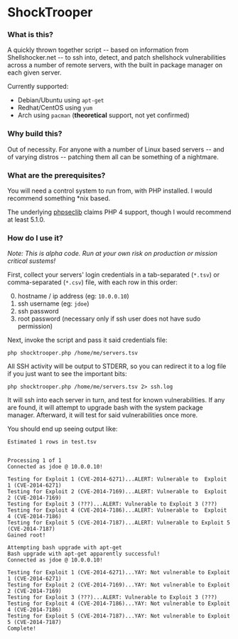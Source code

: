 # ShockTrooper

### What is this?

A quickly thrown together script -- based on information from Shellshocker.net -- to ssh into, detect, and patch shellshock vulnerabilities across a number of remote servers, with the built in package manager on each given server.

Currently supported:

* Debian/Ubuntu using `apt-get`
* Redhat/CentOS using `yum`
* Arch using `pacman` (**theoretical** support, not yet confirmed)

### Why build this?

Out of necessity. For anyone with a number of Linux based servers -- and of varying distros -- patching them all can be something of a nightmare.

### What are the prerequisites?

You will need a control system to run from, with PHP installed. I would recommend something *nix based.

The underlying [phpseclib](https://github.com/phpseclib/phpseclib) claims PHP 4 support, though I would recommend at least 5.1.0.

### How do I use it?

*Note: This is alpha code. Run at your own risk on production or mission critical sustems!*

First, collect your servers' login credentials in a  tab-separated (`*.tsv`) or comma-separated (`*.csv`) file, with each row in this order:

0. hostname / ip address (eg: `10.0.0.10`)
0. ssh username (eg: `jdoe`)
0. ssh password
0. root password (necessary only if ssh user does not have sudo permission)

Next, invoke the script and pass it said credentials file:

`php shocktrooper.php /home/me/servers.tsv`

All SSH activity will be output to STDERR, so you can redirect it to a log file if you just want to see the important bits:

`php shocktrooper.php /home/me/servers.tsv 2> ssh.log`

It will ssh into each server in turn, and test for known vulnerabilities. If any are found, it will attempt to upgrade bash with the system package manager. Afterward, it will test for said vulnerabilities once more.

You should end up seeing output like:

```
Estimated 1 rows in test.tsv


Processing 1 of 1
Connected as jdoe @ 10.0.0.10!

Testing for Exploit 1 (CVE-2014-6271)...ALERT: Vulnerable to  Exploit 1 (CVE-2014-6271)
Testing for Exploit 2 (CVE-2014-7169)...ALERT: Vulnerable to  Exploit 2 (CVE-2014-7169)
Testing for Exploit 3 (???)...ALERT: Vulnerable to Exploit 3 (???)
Testing for Exploit 4 (CVE-2014-7186)...ALERT: Vulnerable to  Exploit 4 (CVE-2014-7186)
Testing for Exploit 5 (CVE-2014-7187)...ALERT: Vulnerable to Exploit 5 (CVE-2014-7187)
Gained root!

Attempting bash upgrade with apt-get
Bash upgrade with apt-get apparently successful!
Connected as jdoe @ 10.0.0.10!

Testing for Exploit 1 (CVE-2014-6271)...YAY: Not vulnerable to Exploit 1 (CVE-2014-6271)
Testing for Exploit 2 (CVE-2014-7169)...YAY: Not vulnerable to Exploit 2 (CVE-2014-7169)
Testing for Exploit 3 (???)...ALERT: Vulnerable to Exploit 3 (???)
Testing for Exploit 4 (CVE-2014-7186)...YAY: Not vulnerable to Exploit 4 (CVE-2014-7186)
Testing for Exploit 5 (CVE-2014-7187)...YAY: Not vulnerable to Exploit 5 (CVE-2014-7187)
Complete!
```
